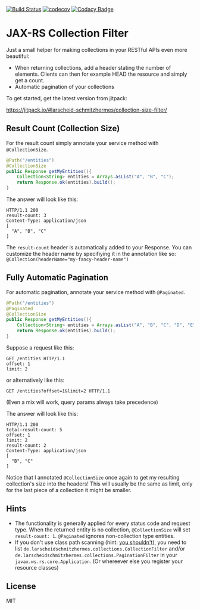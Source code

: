 [![Build Status](https://travis-ci.org/larscheid-schmitzhermes/collection-size-filter.svg?branch=master)](https://travis-ci.org/larscheid-schmitzhermes/collection-size-filter)
[![codecov](https://codecov.io/gh/larscheid-schmitzhermes/collection-size-filter/branch/master/graph/badge.svg)](https://codecov.io/gh/larscheid-schmitzhermes/collection-size-filter)
[![Codacy Badge](https://api.codacy.com/project/badge/Grade/1543b17855c146ad9d6881585d88220a)](https://www.codacy.com/app/tobilarscheid/collection-size-filter?utm_source=github.com&amp;utm_medium=referral&amp;utm_content=larscheid-schmitzhermes/collection-size-filter&amp;utm_campaign=Badge_Grade)

# JAX-RS Collection Filter

Just a small helper for making collections in your RESTful APIs even more beautiful:
  - When returning collections, add a header stating the number of elements. Clients can then for example HEAD the resource and simply get a count.
  - Automatic pagination of your collections

To get started, get the latest version from jitpack:

https://jitpack.io/#larscheid-schmitzhermes/collection-size-filter/

## Result Count (Collection Size)

For the result count simply annotate your service method with `@CollectionSize`.

```java
@Path("/entities")
@CollectionSize
public Response getMyEntities(){
    Collection<String> entities = Arrays.asList("A", "B", "C");
    return Response.ok(entities).build();
}
```
The answer will look like this:
```HTTP
HTTP/1.1 200
result-count: 3
Content-Type: application/json
[
  "A", "B", "C"
]
```
The `result-count` header is automatically added to your Response. You can customize the header name by specifiying it in the annotation like so: `@Collection(headerName="my-fancy-header-name")`
## Fully Automatic Pagination

For automatic pagination, annotate your service method with `@Paginated`.

```java
@Path("/entities")
@Paginated
@CollectionSize
public Response getMyEntities(){
    Collection<String> entities = Arrays.asList("A", "B", "C", "D", "E");
    return Response.ok(entities).build();
}
```
Suppose a request like this:
```HTTP
GET /entities HTTP/1.1
offset: 1
limit: 2
```
or alternatively like this:
```HTTP
GET /entities?offset=1&limit=2 HTTP/1.1
````

(Even a mix will work, query params always take precedence)

The answer will look like this:
```HTTP
HTTP/1.1 200
total-result-count: 5
offset: 1
limit: 2
result-count: 2
Content-Type: application/json
[
  "B", "C"
]
```
Notice that I annotated `@CollectionSize` once again to get my resulting collection's size into the headers! This will usually be the same as limit, only for the last piece of a collection it might be smaller.

## Hints
  - The functionality is generally applied for every status code and request type. When the returned entity is no collection, `@CollectionSize` will set `result-count: 1`. `@Paginated` ignores non-collection type entities. 
  - If you don't use class path scanning (hint: [you shouldn't]), you need to list `de.larscheidschmitzhermes.collections.CollectionFilter` and/or `de.larscheidschmitzhermes.collections.PaginationFilter` in your `javax.ws.rs.core.Application`. (Or whereever else you register your resource classes)

License
----

MIT

   [you shouldn't]: <https://blogs.oracle.com/japod/entry/when_to_use_jax_rs>
